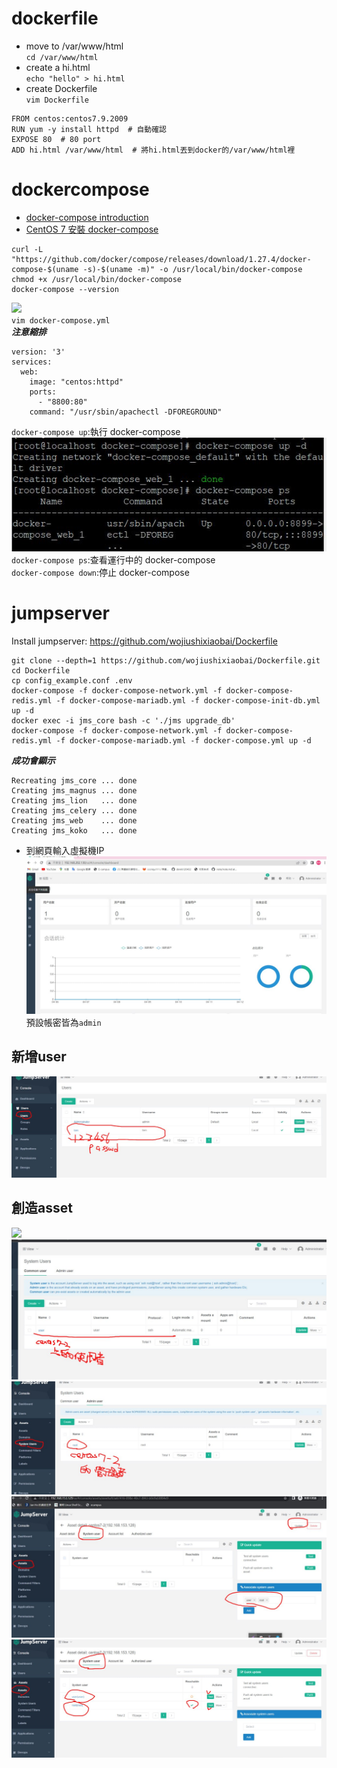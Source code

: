 # dockerfile
* move to /var/www/html
<br>`cd /var/www/html`<br>
* create a hi.html
<br>`echo "hello" > hi.html`<br>
* create Dockerfile
<br>`vim Dockerfile`<br>
```
FROM centos:centos7.9.2009
RUN yum -y install httpd  # 自動確認
EXPOSE 80  # 80 port
ADD hi.html /var/www/html  # 將hi.html丟到docker的/var/www/html裡
```
# dockercompose
* [docker-compose introduction](https://www.runoob.com/docker/docker-compose.html)
* [CentOS 7 安裝 docker-compose](https://vocus.cc/article/5fbc6e73fd897800016cc9f6)
```
curl -L "https://github.com/docker/compose/releases/download/1.27.4/docker-compose-$(uname -s)-$(uname -m)" -o /usr/local/bin/docker-compose
chmod +x /usr/local/bin/docker-compose
docker-compose --version
```
![](/images/dockercompose01.jpg)<br>
`vim docker-compose.yml`<br>
***注意縮排***
```
version: '3'
services:
  web: 
    image: "centos:httpd"
    ports: 
      - "8800:80"
    command: "/usr/sbin/apachectl -DFOREGROUND"
```
`docker-compose up`:執行 docker-compose<br>
![](images/dockercompose02.jpg)<br>
`docker-compose ps`:查看運行中的 docker-compose<br>
`docker-compose down`:停止 docker-compose<br>
# jumpserver
Install jumpserver: https://github.com/wojiushixiaobai/Dockerfile
```
git clone --depth=1 https://github.com/wojiushixiaobai/Dockerfile.git
cd Dockerfile
cp config_example.conf .env
docker-compose -f docker-compose-network.yml -f docker-compose-redis.yml -f docker-compose-mariadb.yml -f docker-compose-init-db.yml up -d
docker exec -i jms_core bash -c './jms upgrade_db'
docker-compose -f docker-compose-network.yml -f docker-compose-redis.yml -f docker-compose-mariadb.yml -f docker-compose.yml up -d 
```
***成功會顯示***
```
Recreating jms_core ... done
Creating jms_magnus ... done
Creating jms_lion   ... done
Creating jms_celery ... done
Creating jms_web    ... done
Creating jms_koko   ... done
```
* 到網頁輸入虛擬機IP
![](images/jumpserver01.jpg)<br>
預設帳密皆為`admin`
## 新增user
![](images/jumpserver02.jpg)<br>
## 創造asset
![](images/jumpserver03.jpg)<br>
![](images/jumpserver04.jpg)<br>
![](images/jumpserver05.jpg)<br>
![](images/jumpserver06.jpg)<br>
![](images/jumpserver07.jpg)<br>
